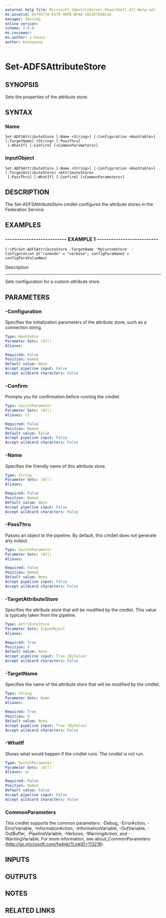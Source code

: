 ```yaml
---
external help file: Microsoft.IdentityServer.PowerShell.dll-Help.xml
ms.assetid: D579577A-E578-4DFB-BFAA-1652E7E9D118
manager: dansimp
online version: 
schema: 2.0.0
ms.reviewer:
ms.author: v-kaunu
author: Kateyanne
---
```


# Set-ADFSAttributeStore

## SYNOPSIS
Sets the properties of the attribute store.

## SYNTAX

### Name
```
Set-ADFSAttributeStore [-Name <String>] [-Configuration <Hashtable>] [-TargetName] <String> [-PassThru]
 [-WhatIf] [-Confirm] [<CommonParameters>]
```

### InputObject
```
Set-ADFSAttributeStore [-Name <String>] [-Configuration <Hashtable>] [-TargetAttributeStore] <AttributeStore>
 [-PassThru] [-WhatIf] [-Confirm] [<CommonParameters>]
```

## DESCRIPTION
The Set-ADFSAttributeStore cmdlet configures the attribute stores in the Federation Service.

## EXAMPLES

### -------------------------- EXAMPLE 1 --------------------------
```
C:\PS>Set-ADFSAttributeStore -TargetName 'MyCustomStore' -Configuration @("runmode" = "verbose"; configParaName2 = configParaValueNew)
```

Description

-----------

Sets configuration for a custom attribute store.

## PARAMETERS

### -Configuration
Specifies the initialization parameters of the attribute store, such as a connection string.

```yaml
Type: Hashtable
Parameter Sets: (All)
Aliases: 

Required: False
Position: Named
Default value: None
Accept pipeline input: False
Accept wildcard characters: False
```

### -Confirm
Prompts you for confirmation before running the cmdlet.

```yaml
Type: SwitchParameter
Parameter Sets: (All)
Aliases: cf

Required: False
Position: Named
Default value: False
Accept pipeline input: False
Accept wildcard characters: False
```

### -Name
Specifies the friendly name of this attribute store.

```yaml
Type: String
Parameter Sets: (All)
Aliases: 

Required: False
Position: Named
Default value: None
Accept pipeline input: False
Accept wildcard characters: False
```

### -PassThru
Passes an object to the pipeline.
By default, this cmdlet does not generate any output.

```yaml
Type: SwitchParameter
Parameter Sets: (All)
Aliases: 

Required: False
Position: Named
Default value: None
Accept pipeline input: False
Accept wildcard characters: False
```

### -TargetAttributeStore
Specifies the attribute store that will be modified by the cmdlet.
This value is typically taken from the pipeline.

```yaml
Type: AttributeStore
Parameter Sets: InputObject
Aliases: 

Required: True
Position: 0
Default value: None
Accept pipeline input: True (ByValue)
Accept wildcard characters: False
```

### -TargetName
Specifies the name of the attribute store that will be modified by the cmdlet.

```yaml
Type: String
Parameter Sets: Name
Aliases: 

Required: True
Position: 0
Default value: None
Accept pipeline input: True (ByValue)
Accept wildcard characters: False
```

### -WhatIf
Shows what would happen if the cmdlet runs.
The cmdlet is not run.

```yaml
Type: SwitchParameter
Parameter Sets: (All)
Aliases: wi

Required: False
Position: Named
Default value: False
Accept pipeline input: False
Accept wildcard characters: False
```

### CommonParameters
This cmdlet supports the common parameters: -Debug, -ErrorAction, -ErrorVariable, -InformationAction, -InformationVariable, -OutVariable, -OutBuffer, -PipelineVariable, -Verbose, -WarningAction, and -WarningVariable. For more information, see about_CommonParameters (http://go.microsoft.com/fwlink/?LinkID=113216).

## INPUTS

## OUTPUTS

## NOTES

## RELATED LINKS




